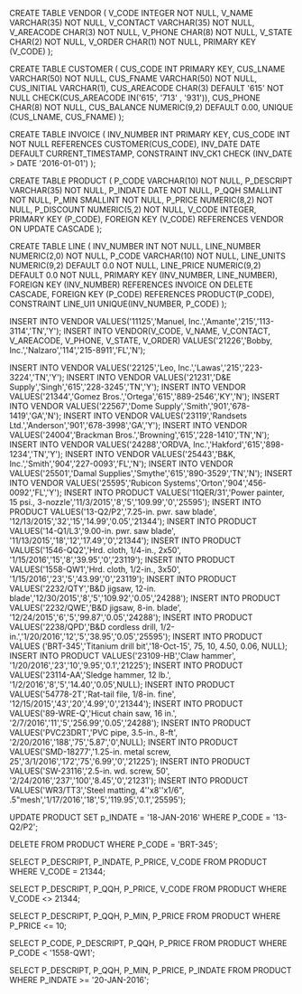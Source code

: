 CREATE TABLE VENDOR (
V_CODE INTEGER NOT NULL,
V_NAME VARCHAR(35) NOT NULL,
V_CONTACT VARCHAR(35) NOT NULL,
V_AREACODE CHAR(3) NOT NULL,
V_PHONE CHAR(8) NOT NULL,
V_STATE CHAR(2) NOT NULL,
V_ORDER CHAR(1) NOT NULL,
PRIMARY KEY (V_CODE)
);

CREATE TABLE CUSTOMER (
CUS_CODE INT PRIMARY KEY,
CUS_LNAME VARCHAR(50) NOT NULL,
CUS_FNAME VARCHAR(50) NOT NULL,
CUS_INITIAL VARCHAR(1),
CUS_AREACODE CHAR(3) DEFAULT '615' NOT NULL CHECK(CUS_AREACODE IN('615', '713' , '931')),
CUS_PHONE CHAR(8) NOT NULL,
CUS_BALANCE NUMERIC(9,2) DEFAULT 0.00,
UNIQUE (CUS_LNAME, CUS_FNAME)
);

CREATE TABLE INVOICE (
INV_NUMBER INT PRIMARY KEY,
CUS_CODE INT NOT NULL REFERENCES CUSTOMER(CUS_CODE),
INV_DATE DATE DEFAULT CURRENT_TIMESTAMP,
CONSTRAINT INV_CK1 CHECK (INV_DATE > DATE '2016-01-01')
);

CREATE TABLE PRODUCT (
P_CODE VARCHAR(10) NOT NULL,
P_DESCRIPT VARCHAR(35) NOT NULL,
P_INDATE DATE NOT NULL,
P_QQH SMALLINT NOT NULL,
P_MIN SMALLINT NOT NULL,
P_PRICE NUMERIC(8,2) NOT NULL,
P_DISCOUNT NUMERIC(5,2) NOT NULL,
V_CODE INTEGER,
PRIMARY KEY (P_CODE),
FOREIGN KEY (V_CODE) REFERENCES VENDOR ON UPDATE CASCADE
);

CREATE TABLE LINE (
INV_NUMBER INT NOT NULL,
LINE_NUMBER NUMERIC(2,0) NOT NULL,
P_CODE VARCHAR(10) NOT NULL,
LINE_UNITS NUMERIC(9,2) DEFAULT 0.0 NOT NULL,
LINE_PRICE NUMERIC(9,2) DEFAULT 0.0 NOT NULL,
PRIMARY KEY (INV_NUMBER, LINE_NUMBER),
FOREIGN KEY (INV_NUMBER) REFERENCES INVOICE ON DELETE CASCADE,
FOREIGN KEY (P_CODE) REFERENCES PRODUCT(P_CODE),
CONSTRAINT LINE_UI1 UNIQUE(INV_NUMBER, P_CODE)
);




INSERT INTO VENDOR VALUES('11125','Manuel, Inc.','Amante','215','113-3114','TN','Y');
INSERT INTO VENDOR(V_CODE, V_NAME, V_CONTACT, V_AREACODE, V_PHONE, V_STATE, V_ORDER)
VALUES('21226','Bobby, Inc.','Nalzaro','114','215-8911','FL','N');

INSERT INTO VENDOR VALUES('22125','Leo, Inc.','Lawas','215','223-3224','TN','Y');
INSERT INTO VENDOR VALUES('21231','D&E Supply','Singh','615','228-3245','TN','Y');
INSERT INTO VENDOR VALUES('21344','Gomez Bros.','Ortega','615','889-2546','KY','N');
INSERT INTO VENDOR VALUES('22567','Dome Supply','Smith','901','678-1419','GA','N');
INSERT INTO VENDOR VALUES('23119','Randsets Ltd.','Anderson','901','678-3998','GA','Y');
INSERT INTO VENDOR VALUES('24004','Brackman Bros.','Browning','615','228-1410','TN','N');
INSERT INTO VENDOR VALUES('24288','ORDVA, Inc.','Hakford','615','898-1234','TN','Y');
INSERT INTO VENDOR VALUES('25443','B&K, Inc.','Smith','904','227-0093','FL','N');
INSERT INTO VENDOR VALUES('25501','Damal Supplies','Smythe','615','890-3529','TN','N');
INSERT INTO VENDOR VALUES('25595','Rubicon Systems','Orton','904','456-0092','FL','Y');
INSERT INTO PRODUCT VALUES('11QER/31','Power painter, 15 psi., 3-nozzle','11/3/2015','8','5','109.99','0','25595');
INSERT INTO PRODUCT VALUES('13-Q2/P2','7.25-in. pwr. saw blade', '12/13/2015','32','15','14.99','0.05','21344');
INSERT INTO PRODUCT VALUES('14-Q1/L3','9.00-in. pwr. saw blade', '11/13/2015','18','12','17.49','0','21344');
INSERT INTO PRODUCT VALUES('1546-QQ2','Hrd. cloth, 1/4-in., 2x50', '1/15/2016','15','8','39.95','0','23119');
INSERT INTO PRODUCT VALUES('1558-QW1','Hrd. cloth, 1/2-in., 3x50', '1/15/2016','23','5','43.99','0','23119');
INSERT INTO PRODUCT VALUES('2232/QTY','B\&D jigsaw, 12-in. blade','12/30/2015','8','5','109.92','0.05','24288');
INSERT INTO PRODUCT VALUES('2232/QWE','B\&D jigsaw, 8-in. blade', '12/24/2015','6','5','99.87','0.05','24288');
INSERT INTO PRODUCT VALUES('2238/QPD','B\&D cordless drill, 1/2-in.','1/20/2016','12','5','38.95','0.05','25595');
INSERT INTO PRODUCT VALUES ('BRT-345','Titanium drill bit','18-Oct-15', 75, 10, 4.50, 0.06, NULL);
INSERT INTO PRODUCT VALUES('23109-HB','Claw hammer', '1/20/2016','23','10','9.95','0.1','21225');
INSERT INTO PRODUCT VALUES('23114-AA','Sledge hammer, 12 lb.', '1/2/2016','8','5','14.40','0.05',NULL);
INSERT INTO PRODUCT VALUES('54778-2T','Rat-tail file, 1/8-in. fine', '12/15/2015','43','20','4.99','0','21344');
INSERT INTO PRODUCT VALUES('89-WRE-Q','Hicut chain saw, 16 in.', '2/7/2016','11','5','256.99','0.05','24288');
INSERT INTO PRODUCT VALUES('PVC23DRT','PVC pipe, 3.5-in., 8-ft', '2/20/2016','188','75','5.87','0',NULL);
INSERT INTO PRODUCT VALUES('SMD-18277','1.25-in. metal screw, 25','3/1/2016','172','75','6.99','0','21225');
INSERT INTO PRODUCT VALUES('SW-23116','2.5-in. wd. screw, 50', '2/24/2016','237','100','8.45','0','21231');
INSERT INTO PRODUCT VALUES('WR3/TT3','Steel matting, 4''x8''x1/6", .5"mesh','1/17/2016','18','5','119.95','0.1','25595');

UPDATE PRODUCT
SET p_INDATE = '18-JAN-2016'
WHERE P_CODE = '13-Q2/P2';


DELETE FROM PRODUCT
WHERE P_CODE = 'BRT-345';


SELECT P_DESCRIPT, P_INDATE, P_PRICE, V_CODE
FROM PRODUCT
WHERE V_CODE = 21344;

SELECT P_DESCRIPT, P_QQH, P_PRICE, V_CODE
FROM PRODUCT
WHERE V_CODE <> 21344;

SELECT P_DESCRIPT, P_QQH, P_MIN, P_PRICE
FROM PRODUCT
WHERE P_PRICE <= 10;

SELECT P_CODE, P_DESCRIPT, P_QQH, P_PRICE
FROM PRODUCT
WHERE P_CODE < '1558-QW1';

SELECT P_DESCRIPT, P_QQH, P_MIN, P_PRICE, P_INDATE
FROM PRODUCT
WHERE P_INDATE >= '20-JAN-2016';

